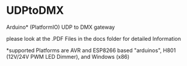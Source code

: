 # UDPtoDMX
Arduino* (PlatformIO) UDP to DMX gateway

please look at the .PDF Files in the docs folder for detailed Information



*supported Platforms are AVR and ESP8266 based "arduinos", H801 (12V/24V PWM LED Dimmer), and Windows (x86) 
